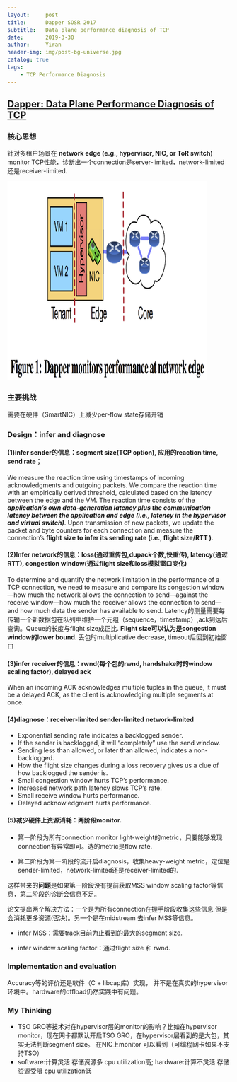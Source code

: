 ```yaml
---
layout:     post
title:      Dapper SOSR 2017
subtitle:   Data plane performance diagnosis of TCP
date:       2019-3-30
author:     Yiran
header-img: img/post-bg-universe.jpg
catalog: true
tags:
    - TCP Performance Diagnosis
---
```


## [Dapper: Data Plane Performance Diagnosis of TCP](http://cs.brown.edu/~tab/papers/DapperSoSR17.pdf)

### 核心思想

针对多租户场景在 **network edge (e.g., hypervisor, NIC, or ToR switch)** monitor TCP性能，诊断出一个connection是server-limited，network-limited还是receiver-limited.

 <img width="450" height="450" src="/img/post-dapper-1.png"/>


### 主要挑战

需要在硬件（SmartNIC）上减少per-flow state存储开销

### Design：infer and diagnose

#### (1)**infer sender的信息**：segment size(TCP option), 应用的reaction time, send rate；

   We measure the reaction time using timestamps of incoming acknowledgments and outgoing packets. We compare the reaction time with an empirically derived threshold, calculated based on the latency between the edge and the VM.  The reaction time consists of the ***application’s own data-generation latency plus the communication latency between the application and edge (i.e., latency in the hypervisor and virtual switch)***. Upon transmission of new packets, we update the packet and byte counters for each connection and measure the connection’s **flight size to infer its sending rate (i.e., flight size/RTT )**.

#### (2)**Infer network的信息**：loss(通过重传包,dupack个数,快重传), latency(通过RTT), congestion window(通过flight size和loss模拟窗口变化)

   To determine and quantify the network limitation in the performance of a TCP connection, we need to measure and compare its congestion window—how much the network allows the connection to send—against the receive window—how much the receiver allows the connection to send—and how much data the sender has available to send. Latency的测量需要每传输一个新数据包在队列中维护一个元组（sequence，timestamp）,ack到达后查询。Queue的长度与flight size成正比. **Flight size可以认为是congestion window的lower bound**. 丢包时multiplicative decrease, timeout后回到初始窗口

#### (3)**infer receiver的信息**：rwnd(每个包的rwnd, handshake时的window scaling factor), delayed ack

   When an incoming ACK acknowledges multiple tuples in the queue, it must be a delayed ACK, as the client is acknowledging multiple segments at once.

#### (4)**diagnose**：receiver-limited sender-limited network-limited

   - Exponential sending rate indicates a backlogged sender.
   - If the sender is backlogged, it will “completely” use the send window.
   - Sending less than allowed, or later than allowed, indicates a non-backlogged.
   - How the flight size changes during a loss recovery gives us a clue of how backlogged the sender is.
   - Small congestion window hurts TCP’s performance.
   - Increased network path latency slows TCP’s rate.
   - Small receive window hurts performance.
   - Delayed acknowledgment hurts performance.

#### (5)**减少硬件上资源消耗：两阶段monitor.**

   - 第一阶段为所有connection monitor light-weight的metric，只要能够发现connection有异常即可。选的metric是flow rate.

   - 第二阶段为第一阶段的流开启diagnosis，收集heavy-weight metric，定位是sender-limited，network-limited还是receiver-limited的.

   这样带来的**问题**是如果第一阶段没有提前获取MSS window scaling factor等信息，第二阶段的诊断会信息不足。

   论文提出两个解决方法：一个是为所有connection在握手阶段收集这些信息 但是会消耗更多资源(否决)。另一个是在midstream 去infer MSS等信息。

   - infer MSS：需要track目前为止看到的最大的segment size.

   - infer window scaling factor：通过flight size 和 rwnd.


### Implementation and evaluation

Accuracy等的评价还是软件（C + libcap库）实现， 并不是在真实的hypervisor环境中。hardware的offload仍然实践中有问题。


### My Thinking

- TSO GRO等技术对在hypervisor层的monitor的影响？比如在hypervisor monitor，现在网卡都默认开启TSO GRO，在hypervisor层看到的是大包，其实无法判断segment size。 在NIC上monitor 可以看到（可编程网卡如果不支持TSO）
- software:计算灵活 存储资源多 cpu utilization高; hardware:计算不灵活 存储资源受限 cpu utilization低

